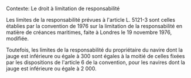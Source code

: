 Contexte: Le droit à limitation de responsabilité

Les limites de la responsabilité prévues à l'article L. 5121-3 sont celles établies par la convention de 1976 sur la limitation de la responsabilité en matière de créances maritimes, faite à Londres le 19 novembre 1976, modifiée.

Toutefois, les limites de la responsabilité du propriétaire du navire dont la jauge est inférieure ou égale à 300 sont égales à la moitié de celles fixées par les dispositions de l'article 6 de la convention, pour les navires dont la jauge est inférieure ou égale à 2 000.